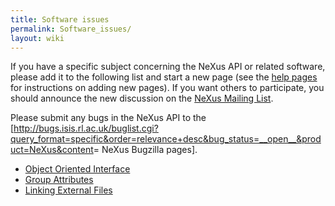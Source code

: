 ```yaml
---
title: Software issues
permalink: Software_issues/
layout: wiki
---
```


If you have a specific subject concerning the NeXus API or related
software, please add it to the following list and start a new page (see
the [help pages](Help:Contents "wikilink") for instructions on adding
new pages). If you want others to participate, you should announce the
new discussion on the [NeXus Mailing
List](http://www.neutron.anl.gov/mailmanlistinfo/nexus).

Please submit any bugs in the NeXus API to the
\[<http://bugs.isis.rl.ac.uk/buglist.cgi?query_format=specific&order=relevance+desc&bug_status=__open__&product=NeXus&content>=
NeXus Bugzilla pages\].

-   [Object Oriented Interface](Object_Oriented_Interface "wikilink")
-   [Group Attributes](Group_Attributes "wikilink")
-   [Linking External Files](Linking_External_Files "wikilink")

